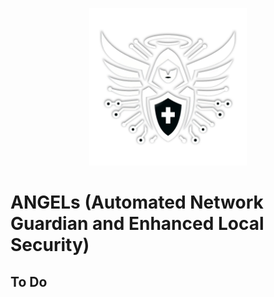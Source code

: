 <p align="center">
    <img src="angel.png" alt="Image" width="50%" height="50%">
</p>

# ANGELs (Automated Network Guardian and Enhanced Local Security)

## To Do